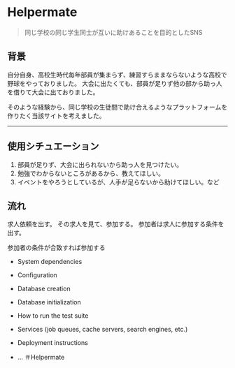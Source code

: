 # Helpermate
> 同じ学校の同じ学生同士が互いに助けあることを目的としたSNS

## 背景
自分自身、高校生時代毎年部員が集まらず、練習すらままならないような高校で野球をやっておりました。
大会に出たくても、部員が足りず他の部から助っ人を借りて大会に出ておりました。

そのような経験から、同じ学校の生徒間で助け合えるようなプラットフォームを作りたく当該サイトを考えました。

---
## 使用シチュエーション
1. 部員が足りず、大会に出られないから助っ人を見つけたい。
2. 勉強でわからないところがあるから、教えてほしい。
3. イベントをやろうとしているが、人手が足らないから助けてほしい。など


流れ
----
求人依頼を出す。
その求人を見て、参加する。
参加者は求人に参加する条件を出す。

参加者の条件が合致すれば参加する
* System dependencies

* Configuration

* Database creation

* Database initialization

* How to run the test suite

* Services (job queues, cache servers, search engines, etc.)

* Deployment instructions

* ...
＃Helpermate
